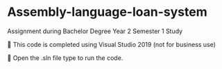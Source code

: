 # Assembly-language-loan-system
Assignment during Bachelor Degree Year 2 Semester 1 Study

📙 This code is completed using Visual Studio 2019 (not for business use)

👀 Open the .sln file type to run the code.
